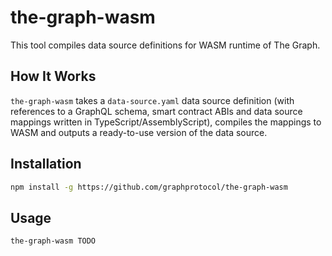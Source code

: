 # the-graph-wasm

This tool compiles data source definitions for WASM runtime of The Graph.

## How It Works

`the-graph-wasm` takes a `data-source.yaml` data source definition (with references
to a GraphQL schema, smart contract ABIs and data source mappings written in
TypeScript/AssemblyScript), compiles the mappings to WASM and outputs a ready-to-use
version of the data source.

## Installation

```bash
npm install -g https://github.com/graphprotocol/the-graph-wasm
```

## Usage

```bash
the-graph-wasm TODO
```
